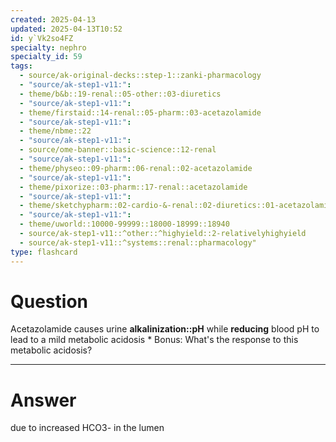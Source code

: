 ```yaml
---
created: 2025-04-13
updated: 2025-04-13T10:52
id: y`Vk2so4FZ
specialty: nephro
specialty_id: 59
tags:
  - source/ak-original-decks::step-1::zanki-pharmacology
  - "source/ak-step1-v11:": 
  - theme/b&b::19-renal::05-other::03-diuretics
  - "source/ak-step1-v11:": 
  - theme/firstaid::14-renal::05-pharm::03-acetazolamide
  - "source/ak-step1-v11:": 
  - theme/nbme::22
  - "source/ak-step1-v11:": 
  - source/ome-banner::basic-science::12-renal
  - "source/ak-step1-v11:": 
  - theme/physeo::09-pharm::06-renal::02-acetazolamide
  - "source/ak-step1-v11:": 
  - theme/pixorize::03-pharm::17-renal::acetazolamide
  - "source/ak-step1-v11:": 
  - theme/sketchypharm::02-cardio-&-renal::02-diuretics::01-acetazolamide,-mannitol
  - "source/ak-step1-v11:": 
  - theme/uworld::10000-99999::18000-18999::18940
  - source/ak-step1-v11::^other::^highyield::2-relativelyhighyield
  - source/ak-step1-v11::^systems::renal::pharmacology"
type: flashcard
---
```


# Question
Acetazolamide causes urine **alkalinization::pH** while **reducing** blood pH to lead to a mild metabolic acidosis   * Bonus: What's the response to this metabolic acidosis?

---

# Answer
due to increased HCO3- in the lumen